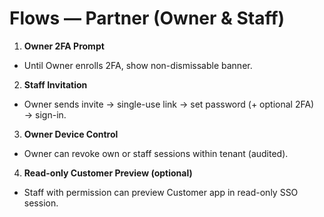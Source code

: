 # Flows — Partner (Owner & Staff)

1) **Owner 2FA Prompt**
- Until Owner enrolls 2FA, show non-dismissable banner.

2) **Staff Invitation**
- Owner sends invite → single-use link → set password (+ optional 2FA) → sign-in.

3) **Owner Device Control**
- Owner can revoke own or staff sessions within tenant (audited).

4) **Read-only Customer Preview (optional)**
- Staff with permission can preview Customer app in read-only SSO session.
